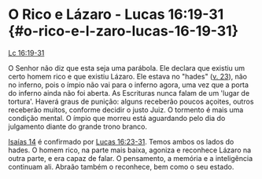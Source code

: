 # O Rico e Lázaro - Lucas 16:19-31 {#o-rico-e-l-zaro-lucas-16-19-31}

[Lc 16:19-31](http://bibliaonline.com.br/acf/lc/16/19-31)

O Senhor não diz que esta seja uma parábola. Ele declara que existiu um certo homem rico e que existiu Lázaro. Ele estava no &quot;hades&quot; ([v. 23](http://bibliaonline.com.br/acf/lc/16/23)), não no inferno, pois o ímpio não vai para o inferno agora, uma vez que a porta do inferno ainda não foi aberta. As Escrituras nunca falam de um &#039;lugar de tortura&#039;. Haverá graus de punição: alguns receberão poucos açoites, outros receberão muitos, conforme decidir o justo Juiz. O tormento é mais uma condição mental. O ímpio que morreu está aguardando pelo dia do julgamento diante do grande trono branco.

[Isaías 14](http://bibliaonline.com.br/acf/is/14) é confirmado por [Lucas 16:23-31](http://bibliaonline.com.br/acf/lc/16/23,31). Temos ambos os lados do hades. O homem rico, na parte mais baixa, agoniza e reconhece Lázaro na outra parte, e era capaz de falar. O pensamento, a memória e a inteligência continuam ali. Abraão também o reconhece, bem como o seu estado.